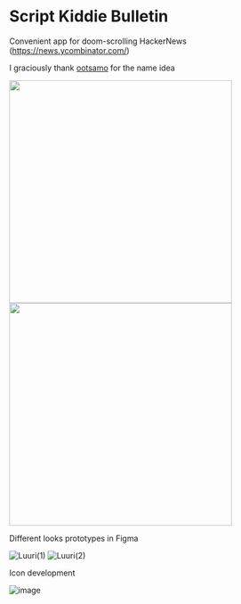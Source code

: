 # Script Kiddie Bulletin
Convenient app for doom-scrolling HackerNews (https://news.ycombinator.com/)

I graciously thank [ootsamo](https://github.com/ootsamo) for the name idea

<img src="https://github.com/jaakaappi/script-kiddie-bulletin/assets/915233/b637e2f1-0a30-4040-a18c-72c0d6ef099f" width="400">
<img src="https://github.com/jaakaappi/script-kiddie-bulletin/assets/915233/9496c5a9-fcc1-4dda-8de8-e6b30f5e00c9" width="400">

Different looks prototypes in Figma

![Luuri(1)](https://github.com/jaakaappi/script-kiddie-bulletin/assets/915233/b3f9c311-81ad-4176-ab1e-d15667bbba30)
![Luuri(2)](https://github.com/jaakaappi/script-kiddie-bulletin/assets/915233/0655bd99-c6d5-4dfe-a16b-9a74cb512b38)

Icon development

![image](https://github.com/jaakaappi/script-kiddie-bulletin/assets/915233/e06bc150-22a4-45bf-b783-01635e7c2f96)

